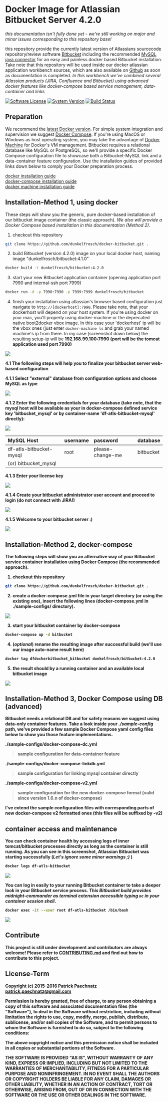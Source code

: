 # Docker Image for Atlassian Bitbucket Server 4.2.0

*this documentation isn't fully done yet - we're still working on major and minor issues corresponding to this repository base!*

this repository provide the currently latest version of Atlassians sourcecode repository/review software [Bitbucket](https://de.atlassian.com/software/bitbucket) including the recommended [MySQL java connector](http://dev.mysql.com/get/Downloads/Connector-J/mysql-connector-java-5.1.36.tar.gz) for an easy and painless docker based Bitbucket installation. Take note that this repository will be used inside our docker atlassian application workbench sources, which are also available on [Github](https://github.com/dunkelfrosch/docker-atlassian-wb) as soon as documentation is completed. *In this workbench we've combined several Atlassian products (JIRA, Confluence and Bitbucket) using advanced docker features like docker-compose based service management, data-container and links*

[![Software License](https://img.shields.io/badge/license-MIT-brightgreen.svg)](LICENSE)
[![System Version](https://img.shields.io/badge/version-0.9.9-blue.svg)](VERSION)
[![Build Status](https://travis-ci.org/dunkelfrosch/docker-bitbucket.svg?branch=master)](STATUS)

## Preparation
We recommend the [latest Docker version](https://github.com/docker/docker/blob/master/CHANGELOG.md). For simple system integration and supervision we suggest [Docker Compose](https://docs.docker.com/compose/install/). If you're using MacOS or Windows as host operating system, you may take the advantage of [Docker Machine](https://www.docker.com/docker-machine) for Docker's VM management. Bitbucket requires a relational database like MySQL or PostgreSQL, so we'll provide a specific Docker Compose configuration file to showcase both a Bitbucket-MySQL link and a data-container feature configuration. Use the installation guides of provided links down below to comply your Docker preparation process.

[docker installation guide](https://docs.docker.com/engine/installation/)</br>
[docker-compose installation guide](https://docs.docker.com/compose/install/)</br>
[docker machine installation guide](https://docs.docker.com/machine/install-machine/)</br>


## Installation-Method 1, using docker
These steps will show you the generic, pure docker-based installation of our bitbucket image container (the classic approach).  *We also will provide a Docker Compose based installation in this documentation (Method 2)*.

1. checkout this repository

```bash
git clone https://github.com/dunkelfrosch/docker-bitbucket.git .
```

2. build Bitbucket (version 4.2.0) image on your local docker host, naming image "dunkelfrosch/bitbucket:4.1.0"

```bash
docker build -t dunkelfrosch/bitbucket:4.2.0
```

3. start your new Bitbucket application container (opening application port 7990 and internal-ssh port 7999)

```bash
docker run -d -p 7990:7990 -p 7999:7999 dunkelfrosch/bitbucket 
```
	
4. finish your installation using atlassian's browser based configuration
just navigate to `http://[dockerhost]:7990`. Please take note, that your dockerhost will depend on your host system. If you're using docker on your mac, you'll properly using docker-machine or the deprecated native boot2docker vbox image. In this case your 'dockerhost' ip will be the vbox ones (just enter `docker-machine ls` and grab your named machine's ip from there. In my case (screenshot down below) the resulting setup-ip will be <strong>192.168.99.100:7990</string> (port will be the tomcat application used port 7990)

![](https://dl.dropbox.com/s/1ajsn7c7az6xn3k/dm_start_002.png)

4.1 The following steps will help you to finalize your bitbucket server web-based configuration

4.1.1 Select "external" database from configuration options and choose MySQL as type

![](https://dl.dropbox.com/s/qrp94qfwtsqh4if/bitbucket_setup_001.png)

4.1.2 Enter the following credentials for your database (take note, that the mysql host will be available as your in docker-compose defined service key 'bitbucket_mysql' or by container-name 'df-atls-bitbucket-mysql' directly):

![](https://dl.dropbox.com/s/wxc3sc6pnvlg2pd/bitbucket_setup_003.png)

| MySQL Host               | username                   | password            | database            |
|:------------------------ |:-------------------------- |:------------------- |:------------------- |
| df-atls-bitbucket-mysql  | root                       | please-change-me    | bitbucket           |
| (or) bitbucket_mysql     |                            |                     |                     |

4.1.3 Enter your license key

![](https://dl.dropbox.com/s/fe5sqpnshha81ck/bitbucket_setup_004.png)

4.1.4 Create your bitbucket administrator user account and proceed to login (do not connect with JIRA!)

![](https://dl.dropbox.com/s/ta1eyhqyj9ic6nn/bitbucket_setup_005.png)

4.1.5 Welcome to your bitbucket server :)

![](https://dl.dropbox.com/s/fphuadsmh2y2s5n/bitbucket_setup_007.png)


## Installation-Method 2, docker-compose
The following steps will show you an alternative way of your Bitbucket service container installation using Docker Compose (the recommended approach).

1. checkout this repository

```bash
git clone https://github.com/dunkelfrosch/docker-bitbucket.git .
```

2. create a docker-compose.yml file in your target directory (or using the existing one), insert the following lines (docker-compose.yml in ./sample-configs/ directory). 

![](https://dl.dropbox.com/s/rj8zsfmkor4ynj5/dc_setup_001.png)

3. start your bitbucket container by docker-compose

```bash
docker-compose up -d bitbucket
```

4. (*optional*) rename the resulting image after successful build (we'll use our image auto-name result here)

```bash
docker tag dfdockerbitbucket_bitbucket dunkelfrosch/bitbucket:4.2.0
```

5. the result should by a running container and an available local bitbucket image

![](https://dl.dropbox.com/s/iwbxdix94tw1wmj/dc_result_001.png)

## Installation-Method 3, Docker Compose using DB (advanced)
Bitbucket needs a relational DB and for safety reasons we suggest using data-only container features. Take a look inside your *./sample-config* path, we've provided a few sample Docker Compose yaml config files below to show you those feature implementations.

./sample-configs/**docker-compose-dc.yml**
> sample configuration for data-container feature

./sample-configs/**docker-compose-linkdb.yml**
> sample configuration for linking mysql container directly

./sample-configs/**docker-compose-v2.yml**
> sample configuration for the new docker-compose format (valid since version 1.6.n of docker-compose)

I've extend the sample configuration files with corresponding parts of new docker-compose v2 formatted ones (this files will be suffixed by -v2)

## container access and maintenance
You can check container health by accessing logs of inner tomcat/bitbucket processes directly as long as the container is still running. As you can see in this screenshot, Atlassian Bitbucket was starting successfully (*Let's ignore some minor warnings ;)* )

```bash
docker logs df-atls-bitbucket
```

![](https://dl.dropbox.com/s/betzx0n620v94ae/dc_logs_001.png)

You can log in easily to your running Bitbucket container to take a deeper look in your Bitbucket service process. *This Bitbucket build provides midnight-commander as terminal extension accessible typing `mc` in your container session shell*.

```bash
docker exec -it --user root df-atls-bitbucket /bin/bash
```

![](https://dl.dropbox.com/s/hznyhy877366p14/dc_term_001.png)


## Contribute

This project is still under development and contributors are always welcome! Please refer to [CONTRIBUTING.md](https://github.com/dunkelfrosch/docker-bitbucket/blob/master/CONTRIBUTING.md) and find out how to contribute to this project.


## License-Term

Copyright (c) 2015-2016 Patrick Paechnatz <patrick.paechnatz@gmail.com>
                                                                           
Permission is hereby granted,  free of charge,  to any  person obtaining a 
copy of this software and associated documentation files (the "Software"),
to deal in the Software without restriction,  including without limitation
the rights to use,  copy, modify, merge, publish,  distribute, sublicense,
and/or sell copies  of the  Software,  and to permit  persons to whom  the
Software is furnished to do so, subject to the following conditions:       
                                                                           
The above copyright notice and this permission notice shall be included in 
all copies or substantial portions of the Software.
                                                                           
THE SOFTWARE IS PROVIDED "AS IS", WITHOUT WARRANTY OF ANY KIND, EXPRESS OR IMPLIED, INCLUDING  BUT NOT  LIMITED TO THE WARRANTIES OF MERCHANTABILITY, FITNESS FOR A PARTICULAR  PURPOSE AND  NONINFRINGEMENT.  IN NO EVENT SHALL THE AUTHORS OR COPYRIGHT HOLDERS BE LIABLE FOR ANY CLAIM, DAMAGES OR OTHER LIABILITY,  WHETHER IN AN ACTION OF CONTRACT,  TORT OR OTHERWISE,  ARISING
FROM,  OUT OF  OR IN CONNECTION  WITH THE  SOFTWARE  OR THE  USE OR  OTHER DEALINGS IN THE SOFTWARE.